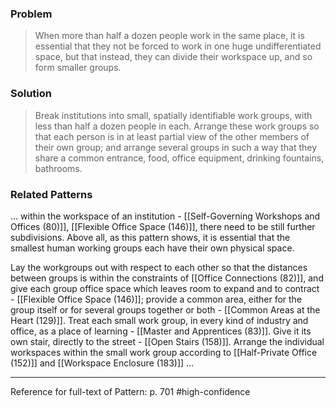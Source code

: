 ### Problem
>When more than half a dozen people work in the same place, it is essential that they not be forced to work in one huge undifferentiated space, but that instead, they can divide their workspace up, and so form smaller groups.

### Solution
>Break institutions into small, spatially identifiable work groups, with less than half a dozen people in each. Arrange these work groups so that each person is in at least partial view of the other members of their own group; and arrange several groups in such a way that they share a common entrance, food, office equipment, drinking fountains, bathrooms.

### Related Patterns
... within the workspace of an institution - [[Self-Governing Workshops and Offices (80)]], [[Flexible Office Space (146)]], there need to be still further subdivisions. Above all, as this pattern shows, it is essential that the smallest human working groups each have their own physical space.

Lay the workgroups out with respect to each other so that the distances between groups is within the constraints of [[Office Connections (82)]], and give each group office space which leaves room to expand and to contract - [[Flexible Office Space (146)]]; provide a common area, either for the group itself or for several groups together or both - [[Common Areas at the Heart (129)]]. Treat each small work group, in every kind of industry and office, as a place of learning - [[Master and Apprentices (83)]]. Give it its own stair, directly to the street - [[Open Stairs (158)]]. Arrange the individual workspaces within the small work group according to [[Half-Private Office (152)]] and [[Workspace Enclosure (183)]] ...

---
Reference for full-text of Pattern: p. 701 #high-confidence 